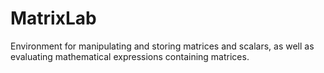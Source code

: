 # MatrixLab
Environment for manipulating and storing matrices and scalars, as well as evaluating mathematical expressions containing matrices.
